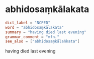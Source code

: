 # abhidosaṃkālakata

``` toml
dict_label = "NCPED"
word = "abhidosaṃkālakata"
summary = "having died last evening"
grammar_comment = "mfn."
see_also = ["abhidosaṃkālaṅkata"]
```

having died last evening

